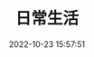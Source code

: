 ---
title: 日常生活
date: 2022-10-23 15:57:51
aside: false
top_img: false
comments: false
type: "album_detail"
---